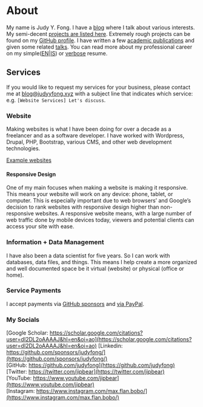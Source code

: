 # About

My name is Judy Y. Fong. I have a [blog](https://blog.judyyfong.xyz) where I
talk about various interests. My semi-decent [projects are listed
here](https://projects.judyyfong.xyz). Extremely rough projects can be found on
my [GitHub profile](https://github.com/judyfong). I have written a few [academic
publications](https://scholar.google.com/citations?user=dI2DL2oAAAAJ&hl=en) and
given some related [talks](https://projects.judyyfong.xyz/talks). You can read
more about my professional career on my
simple([EN](/concise-resume)|[IS](/is-einfold-ferilskra)) or
[verbose](/tech-resume) resume.

## Services

If you would like to request my services for your business, please contact me
at [blog@judyyfong.xyz](mailto:blog@judyyfong.xyz) with a subject line that
indicates which service: e.g. `[Website Services] Let's discuss`.

### Website

Making websites is what I have been doing for over a decade as a freelancer and
as a software developer. I have worked with Wordpress, Drupal, PHP, Bootstrap,
various CMS, and other web development technologies.

[Example websites](https://judyyfong.xyz)

#### Responsive Design

One of my main focuses when making a website is making it responsive. This
means your website will work on any device: phone, tablet, or computer. This is
especially important due to web browsers’ and Google’s decision to rank
websites with responsive design higher than non-responsive websites. A
responsive website means, with a large number of web traffic done by mobile
devices today, viewers and potential clients can access your site with ease.

### Information + Data Management

I have also been a data scientist for five years. So I can work with databases,
data files, and things. This means I help create a more organized and well
documented space be it virtual (website) or physical (office or home).

### Service Payments
I accept payments via [GitHub sponsors](https://github.com/sponsors/judyfong/) and [via PayPal](https://www.paypal.com/ncp/payment/9SMAGJ4T2XCEU).

### My Socials
[Google Scholar: https://scholar.google.com/citations?user=dI2DL2oAAAAJ&hl=en&oi=ao](https://scholar.google.com/citations?user=dI2DL2oAAAAJ&hl=en&oi=ao)
[Linkedin: https://github.com/sponsors/judyfong/](https://github.com/sponsors/judyfong/) \
[GitHub: https://github.com/judyfong](https://github.com/judyfong) \
[Twitter: https://twitter.com/jipbear](https://twitter.com/jipbear) \
[YouTube: https://www.youtube.com/jipbear](https://www.youtube.com/jipbear) \
[Instagram: https://www.instagram.com/max.flan.bobo/](https://www.instagram.com/max.flan.bobo/)
